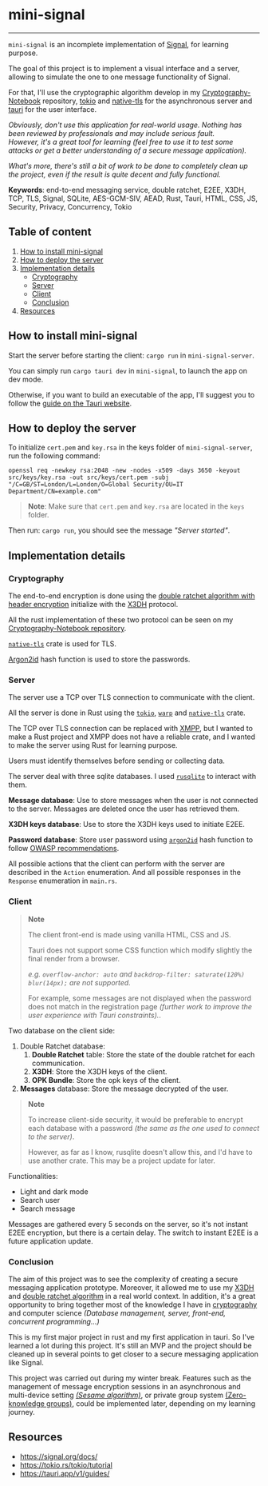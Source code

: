 # mini-signal

---

`mini-signal` is an incomplete implementation of [Signal](https://signal.org/), for learning purpose.

The goal of this project is to implement a visual interface and a server, allowing to simulate the one to one message functionality of Signal.

For that, I'll use the cryptographic algorithm develop in my [Cryptography-Notebook](https://github.com/Kiooku/Cryptography-Notebook) 
repository, [tokio](https://tokio.rs/) and [native-tls](https://github.com/sfackler/rust-native-tls) for the asynchronous server and [tauri](https://tauri.app/) 
for the user interface.

*Obviously, don't use this application for real-world usage. Nothing has been reviewed by professionals and may include serious fault.*
*</br>However, it's a great tool for learning (feel free to use it to test some attacks or get a better understanding of a secure message application).*

*What's more, there's still a bit of work to be done to completely clean up the project, even if the result is quite decent and fully functional.*

**Keywords**: end-to-end messaging service, double ratchet, E2EE, X3DH, TCP, TLS, Signal, SQLite, AES-GCM-SIV, AEAD,
Rust, Tauri, HTML, CSS, JS, Security, Privacy, Concurrency, Tokio

## Table of content

1. [How to install mini-signal](#how-to-install-mini-signal)
2. [How to deploy the server](#how-to-deploy-the-server)
3. [Implementation details](#implementation-details)
   - [Cryptography](#cryptography)
   - [Server](#server)
   - [Client](#client)
   - [Conclusion](#conclusion)
4. [Resources](#resources)

## How to install mini-signal

Start the server before starting the client: `cargo run` in `mini-signal-server`.

You can simply run `cargo tauri dev` in `mini-signal`, to launch the app on dev mode.

Otherwise, if you want to build an executable of the app, I'll suggest you to follow the [guide on the Tauri website](https://tauri.app/v1/guides/building/cross-platform/).

## How to deploy the server

To initialize `cert.pem` and `key.rsa` in the keys folder of `mini-signal-server`, run the following command:

`openssl req -newkey rsa:2048 -new -nodes -x509 -days 3650 -keyout src/keys/key.rsa -out src/keys/cert.pem -subj "/C=GB/ST=London/L=London/O=Global Security/OU=IT Department/CN=example.com"`

> **Note**: Make sure that `cert.pem` and `key.rsa` are located in the `keys` folder.

Then run: `cargo run`, you should see the message *"Server started"*.

## Implementation details

### Cryptography

The end-to-end encryption is done using the [double ratchet algorithm with header encryption](https://github.com/Kiooku/Cryptography-Notebook/tree/main/E2EE/double-ratchet-with-header-encryption) initialize with the [X3DH](https://github.com/Kiooku/Cryptography-Notebook/tree/main/AsymmetricCiphers/x3dh) protocol.

All the rust implementation of these two protocol can be seen on my [Cryptography-Notebook repository](https://github.com/Kiooku/Cryptography-Notebook/tree/main/E2EE).

[`native-tls`](https://github.com/sfackler/rust-native-tls) crate is used for TLS.

[Argon2id](https://en.wikipedia.org/wiki/Argon2)  hash function is used to store the passwords.

### Server

The server use a TCP over TLS connection to communicate with the client.

All the server is done in Rust using the [`tokio`](https://tokio.rs/), [`warp`](https://github.com/seanmonstar/warp) and [`native-tls`](https://github.com/sfackler/rust-native-tls) crate.

The TCP over TLS connection can be replaced with [XMPP](https://xmpp.org/), but I wanted to make a Rust project and XMPP 
does not have a reliable crate, and I wanted to make the server using Rust for learning purpose.

Users must identify themselves before sending or collecting data.

The server deal with three sqlite databases. I used [`rusqlite`](https://github.com/rusqlite/rusqlite) to interact with them. 

**Message database**: Use to store messages when the user is not connected to the server. Messages are deleted once the user has retrieved them.

**X3DH keys database**: Use to store the X3DH keys used to initiate E2EE.

**Password database**: Store user password using [`argon2id`](https://docs.rs/rust-argon2/latest/argon2/) hash function to follow [OWASP recommendations](https://cheatsheetseries.owasp.org/cheatsheets/Password_Storage_Cheat_Sheet.html).

All possible actions that the client can perform with the server are described in the `Action` enumeration. 
And all possible responses in the `Response` enumeration in `main.rs`.

### Client

> **Note**
> 
> The client front-end is made using vanilla HTML, CSS and JS.
> 
> Tauri does not support some CSS function which modify slightly the final render from a browser. 
> 
> *e.g. `overflow-anchor: auto` and `backdrop-filter: saturate(120%) blur(14px);` are not supported.*
> 
> For example, some messages are not displayed when the password does not match in the registration page *(further work to improve the user experience with Tauri constraints).*.

Two database on the client side:
1. Double Ratchet database:
   1. **Double Ratchet** table: Store the state of the double ratchet for each communication.
   2. **X3DH**: Store the X3DH keys of the client.
   3. **OPK Bundle**: Store the opk keys of the client.
2. **Messages** database: Store the message decrypted of the user.

> **Note**
> 
> To increase client-side security, it would be preferable to encrypt each database with a password *(the same as the one used to connect to the server)*.
> 
> However, as far as I know, rusqlite doesn't allow this, and I'd have to use another crate. This may be a project update for later.

Functionalities:
- Light and dark mode
- Search user
- Search message

Messages are gathered every 5 seconds on the server, so it's not instant E2EE encryption, but there is a certain delay. 
The switch to instant E2EE is a future application update.

### Conclusion

The aim of this project was to see the complexity of creating a secure messaging application prototype. 
Moreover, it allowed me to use my [X3DH](https://github.com/Kiooku/Cryptography-Notebook/tree/main/AsymmetricCiphers/x3dh) and [double ratchet algorithm](https://github.com/Kiooku/Cryptography-Notebook/tree/main/E2EE/double-ratchet-with-header-encryption) in a real world context.
In addition, it's a great opportunity to bring together most of the knowledge I have in [cryptography](https://github.com/Kiooku/Cryptography-Notebook) and computer science *(Database management, server, front-end, concurrent programming...)*

This is my first major project in rust and my first application in tauri. So I've learned a lot during this project. 
It's still an MVP and the project should be cleaned up in several points to get closer to a secure messaging application like Signal.

This project was carried out during my winter break. 
Features such as the management of message encryption sessions in an asynchronous and multi-device setting *[(Sesame algorithm)](https://signal.org/docs/specifications/sesame/)*, or private group system [(Zero-knowledge groups)](https://eprint.iacr.org/2019/1416.pdf),  could be implemented later, depending on my learning journey.

## Resources
- https://signal.org/docs/
- https://tokio.rs/tokio/tutorial
- https://tauri.app/v1/guides/